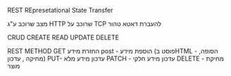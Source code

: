 REST REpresetational State Transfer

מצב שרוכב ע"ג HTTP שרוכב על TCP להעברת דאטא טהור

CRUD CREATE READ UPDATE DELETE

REST METHOD GET החזרת מידע post - הוספת מידע (פוסט בHTML - הסופה, מחיקה , עדכון) PUT- עדכון מידע מלא PATCH - עדכון מידע חלקי DELETE - מחיקת מוצר
